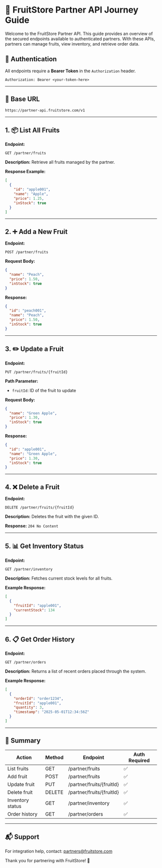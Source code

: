 # 🤝 FruitStore Partner API Journey Guide

Welcome to the FruitStore Partner API. This guide provides an overview of the secured endpoints available to authenticated partners. With these APIs, partners can manage fruits, view inventory, and retrieve order data.

## 🔐 Authentication

All endpoints require a **Bearer Token** in the `Authorization` header.

```
Authorization: Bearer <your-token-here>
```

---

## 🧾 Base URL

```
https://partner-api.fruitstore.com/v1
```

---

## 1. 📦 List All Fruits

**Endpoint:**
```
GET /partner/fruits
```

**Description:**
Retrieve all fruits managed by the partner.

**Response Example:**
```json
[
  {
    "id": "apple001",
    "name": "Apple",
    "price": 1.25,
    "inStock": true
  }
]
```

---

## 2. ➕ Add a New Fruit

**Endpoint:**
```
POST /partner/fruits
```

**Request Body:**
```json
{
  "name": "Peach",
  "price": 1.50,
  "inStock": true
}
```

**Response:**
```json
{
  "id": "peach001",
  "name": "Peach",
  "price": 1.50,
  "inStock": true
}
```

---

## 3. ✏️ Update a Fruit

**Endpoint:**
```
PUT /partner/fruits/{fruitId}
```

**Path Parameter:**
- `fruitId`: ID of the fruit to update

**Request Body:**
```json
{
  "name": "Green Apple",
  "price": 1.30,
  "inStock": true
}
```

**Response:**
```json
{
  "id": "apple001",
  "name": "Green Apple",
  "price": 1.30,
  "inStock": true
}
```

---

## 4. ❌ Delete a Fruit

**Endpoint:**
```
DELETE /partner/fruits/{fruitId}
```

**Description:**
Deletes the fruit with the given ID.

**Response:** `204 No Content`

---

## 5. 📊 Get Inventory Status

**Endpoint:**
```
GET /partner/inventory
```

**Description:**
Fetches current stock levels for all fruits.

**Example Response:**
```json
[
  {
    "fruitId": "apple001",
    "currentStock": 134
  }
]
```

---

## 6. 📋 Get Order History

**Endpoint:**
```
GET /partner/orders
```

**Description:**
Returns a list of recent orders placed through the system.

**Example Response:**
```json
[
  {
    "orderId": "order1234",
    "fruitId": "apple001",
    "quantity": 3,
    "timestamp": "2025-05-01T12:34:56Z"
  }
]
```

---

## 🧭 Summary

| Action           | Method | Endpoint                    | Auth Required |
|------------------|--------|-----------------------------|----------------|
| List fruits      | GET    | /partner/fruits             | ✅             |
| Add fruit        | POST   | /partner/fruits             | ✅             |
| Update fruit     | PUT    | /partner/fruits/{fruitId}   | ✅             |
| Delete fruit     | DELETE | /partner/fruits/{fruitId}   | ✅             |
| Inventory status | GET    | /partner/inventory          | ✅             |
| Order history    | GET    | /partner/orders             | ✅             |

---

## 📬 Support

For integration help, contact: [partners@fruitstore.com](mailto:partners@fruitstore.com)

Thank you for partnering with FruitStore! 🍊
